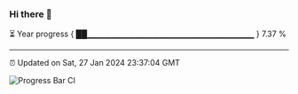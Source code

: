 ### Hi there 👋

⏳ Year progress { ██▁▁▁▁▁▁▁▁▁▁▁▁▁▁▁▁▁▁▁▁▁▁▁▁▁▁▁▁ } 7.37 %

---

⏰ Updated on Sat, 27 Jan 2024 23:37:04 GMT

![Progress Bar CI](https://github.com/IshwaranRudhara/GIT-ACTION/workflows/Progress%20Bar%20CI/badge.svg)
